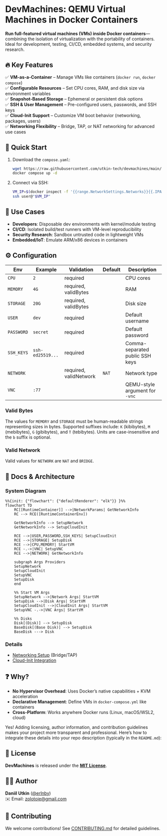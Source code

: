 # DevMachines: QEMU Virtual Machines in Docker Containers  

**Run full-featured virtual machines (VMs) inside Docker containers**—combining the isolation of virtualization with the portability of containers. Ideal for development, testing, CI/CD, embedded systems, and security research.  

## 🔥 Key Features  
✅ **VM-as-a-Container** – Manage VMs like containers (`docker run`, `docker compose`)  
✅ **Configurable Resources** – Set CPU cores, RAM, and disk size via environment variables  
✅ **Snapshot-Based Storage** – Ephemeral or persistent disk options  
✅ **SSH & User Management** – Pre-configured users, passwords, and SSH keys  
✅ **Cloud-Init Support** – Customize VM boot behavior (networking, packages, users)  
✅ **Networking Flexibility** – Bridge, TAP, or NAT networking for advanced use cases  

## 🚀 Quick Start  
1. Download the `compose.yaml`:  
   ```sh
   wget https://raw.githubusercontent.com/utkin-tech/devmachines/main/compose.yaml
   docker compose up -d
   ```
2. Connect via SSH:  
   ```sh
   VM_IP=$(docker inspect -f '{{range.NetworkSettings.Networks}}{{.IPAddress}}{{break}}{{end}}' runtime)
   ssh user@"$VM_IP"
   ```

## 📌 Use Cases  
- **Developers**: Disposable dev environments with kernel/module testing  
- **CI/CD**: Isolated build/test runners with VM-level reproducibility  
- **Security Research**: Sandbox untrusted code in lightweight VMs  
- **Embedded/IoT**: Emulate ARM/x86 devices in containers  

## ⚙️ Configuration  
| Env        | Example          | Validation             | Default | Description                     |
| ---------- | ---------------- | ---------------------- | ------- | ------------------------------- |
| `CPU`      | `2`              | required               |         | CPU cores                       |
| `MEMORY`   | `4G`             | required, validBytes   |         | RAM                             |
| `STORAGE`  | `20G`            | required, validBytes   |         | Disk size                       |
| `USER`     | `dev`            | required               |         | Default username                |
| `PASSWORD` | `secret`         | required               |         | Default password                |
| `SSH_KEYS` | `ssh-ed25519...` | required               |         | Comma-separated public SSH keys |
| `NETWORK`  |                  | required, validNetwork | `NAT`   | Network type                    |
| `VNC`      | `:77`            |                        |         | QEMU-style argument for `-vnc`  |

### Valid Bytes

The values for `MEMORY` and `STORAGE` must be human-readable strings representing sizes in bytes. Supported suffixes include: `K` (kibibytes), `M` (mebibytes), `G` (gibibytes), and `T` (tebibytes). Units are case-insensitive and the `b` suffix is optional.

### Valid Network

Valid values for `NETWORK` are `NAT` and `BRIDGE`.

## 📂 Docs & Architecture  

### System Diagram

```mermaid
%%{init: {"flowchart": {"defaultRenderer": "elk"}} }%%
flowchart TD
    RC[[RuntimeContainer]] -->|NetworkParams| GetNetworkInfo
    RC --> RCE([RuntimeContainerEnv])

    GetNetworkInfo --> SetupNetwork
    GetNetworkInfo --> SetupCloudInit

    RCE -->|USER,PASSWORD,SSH_KEYS| SetupCloudInit
    RCE -->|STORAGE| SetupDisk
    RCE -->|CPU,MEMORY| StartVM
    RCE -.->|VNC| SetupVNC
    RCE -->|NETWORK| GetNetworkInfo

    subgraph Args Providers
    SetupNetwork
    SetupCloudInit
    SetupVNC
    SetupDisk
    end
    
    %% Start VM Args
    SetupNetwork -->|Network Args| StartVM
    SetupDisk -->|Disk Args| StartVM
    SetupCloudInit -->|CloudInit Args| StartVM
    SetupVNC -.->|VNC Args| StartVM

    %% Disks
    Disk[(Disk)] --> SetupDisk
    BaseDisk[(Base Disk)] --> SetupDisk
    BaseDisk ---> Disk

```

### Details
- [Networking Setup](/docs/networking.md) (Bridge/TAP)  
- [Cloud-Init Integration](/docs/cloudinit.md)  

## ❓ Why?  
- **No Hypervisor Overhead**: Uses Docker’s native capabilities + KVM acceleration  
- **Declarative Management**: Define VMs in `docker-compose.yml` like containers  
- **Cross-Platform**: Works anywhere Docker runs (Linux, macOS/WSL2, cloud)  

Yes! Adding licensing, author information, and contribution guidelines makes your project more transparent and professional. Here’s how to integrate these details into your repo description (typically in the `README.md`):

## 📜 License  
**DevMachines** is released under the **[MIT License](/LICENSE)**.  

## 👨‍💻 Author
**Daniil Utkin** ([@erlnby](https://github.com/erlnby))  
✉️ Email: [zolotoie@gmail.com](mailto:zolotoie@gmail.com)  

## 🤝 Contributing  
We welcome contributions! See [CONTRIBUTING.md](/CONTRIBUTING.md) for detailed guidelines.  
